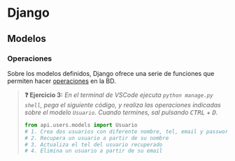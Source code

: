 # Django
## Modelos
### Operaciones

Sobre los modelos definidos, Django ofrece una serie de funciones que permiten hacer [operaciones](https://docs.djangoproject.com/en/4.2/topics/db/queries/) en la BD.

> **❓ Ejercicio 3:** _En el terminal de VSCode ejecuta `python manage.py shell`, pega el siguiente código, y realiza las operaciones indicadas sobre el modelo `Usuario`. Cuando termines, sal pulsando <kbd>CTRL</kbd> + <kbd>D</kbd>._
> ```python
> from api.users.models import Usuario
> # 1. Crea dos usuarios con diferente nombre, tel, email y password
> # 2. Recupera un usuario a partir de su nombre
> # 3. Actualiza el tel del usuario recuperado
> # 4. Elimina un usuario a partir de su email
> ```
